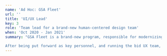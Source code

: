 ```yaml
---
name: 'Ad Hoc: GSA Fleet'
url: ''
title: 'UI/UX Lead'
key: 3
role: 'Team lead for a brand-new human-centered design team'
when: 'Oct 2020 - Jan 2021'
summary: "GSA Fleet is a brand-new program, responsible for modernizing vehicle fleet management software for the US government.

After being put forward as key personnel, and running the bid UX team, I began work as the UI/UX lead for GSA Fleet in October 2020. I ran a team of five designers and researchers, who are responsible for defining the user experience for a brand-new, modern fleet management platform."
---
```

